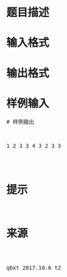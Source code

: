 

# 题目描述



# 输入格式



# 输出格式



# 样例输入


<pre>
# 样例输出


<pre>1 2 3 3 4 3 2 3 3</pre>

# 提示



# 来源


<p>
qbxt 2017.10.6 t2
</p>
